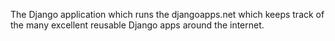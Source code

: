 The Django application which runs the djangoapps.net which keeps track of the many excellent reusable Django apps around the internet.
